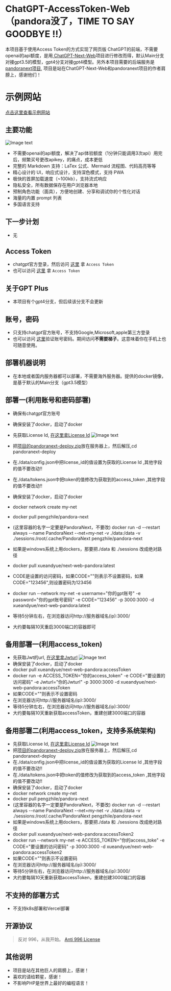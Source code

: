 # ChatGPT-AccessToken-Web （pandora没了，TIME TO SAY GOODBYE !!）
本项目基于使用Access Token的方式实现了网页版 ChatGPT的前端，不需要openai的api额度，是用<a href="https://github.com/Yidadaa/ChatGPT-Next-Web" target="_blank" title="ChatGPT-Next-Web">
ChatGPT-Next-Web</a>项目进行修改而得，默认Main分支对接gpt3.5的模型，gpt4分支对接gpt4模型。另外本项目需要的后端服务是<a href="https://github.com/pandora-next/deploy" target="_blank" title="pandoranext项目">
pandoranext项目</a>,
项目是站在ChatGPT-Next-Web和pandoranext项目的作者肩膀上，感谢他们！
# 示例网站
<a href="http://8.134.200.247:3000/" target="_blank" title="示例网站">点击这里查看示例网站</a>


## 主要功能
![Image text](https://github.com/xueandyue/ChatGPT-3.5-AccessToken-Web/blob/main/doc/images/index.jpg)
- 不需要openai的api额度，解决了api体验额度（1分钟只能调用3次api）用完后，频繁买号更改apikey，的痛点，成本更低
- 完整的 Markdown 支持：LaTex 公式、Mermaid 流程图、代码高亮等等
- 精心设计的 UI，响应式设计，支持深色模式，支持 PWA
- 极快的首屏加载速度（~100kb），支持流式响应
- 隐私安全，所有数据保存在用户浏览器本地
- 预制角色功能（面具），方便地创建、分享和调试你的个性化对话
- 海量的内置 prompt 列表
- 多国语言支持



## 下一步计划
* 无

## Access Token

* chatgpt官方登录，然后访问 [这里](http://chat.openai.com/api/auth/session) 拿 `Access Token`
* 也可以访问 [这里](http://ai-20230626.fakeopen.com/auth) 拿 `Access Token`

## 关于GPT Plus
* 本项目有个gpt4分支，但后续该分支不会更新

## 账号，密码

* 只支持chatgpt官方账号，不支持Google,Microsoft,apple第三方登录
* 也可以访问 [这里](https://ai-20230626.fakeopen.com/auth1)验证账号密码。期间访问**不需要梯子**。这意味着你在手机上也可随意使用。



## 部署机器说明
* 在本地或者国内服务器都可以部署，不需要海外服务器。提供的docker镜像，是基于默认的Main分支（gpt3.5模型）


## 部署一(利用账号和密码部署)
* 确保有chatgpt官方账号
* 确保安装了docker，启动了docker

* 先获取License Id, [在这里拿License Id](https://dash.pandoranext.com/) 
  ![Image text](https://github.com/xueandyue/ChatGPT-3.5-AccessToken-Web/blob/main/doc/images/20231229.png)
* 把[项目的pandoranext-deploy.zip](https://github.com/xueandyue/ChatGPT-AccessToken-Web/blob/main/pandoranext-deploy.zip)放在服务器上，然后解压,cd pandoranext-deploy
* 在./data/config.json中把license_id的值设置为获取的License Id ,其他字段的值不要改动!!
* 在./data/tokens.json中把token的值修改为获取到的access_token ,其他字段的值不要改动!!
* 确保安装了docker，启动了docker
* docker network create my-net
* docker pull pengzhile/pandora-next
* (这里容器的名字一定要是PandoraNext，不要改) docker run -d --restart always --name PandoraNext --net=my-net  -v ./data:/data -v ./sessions:/root/.cache/PandoraNext pengzhile/pandora-next
* 如果是windows系统上用dockers，那要把./data 和 ./sessions 改成绝对路径


* docker pull xueandyue/next-web-pandora:latest
* CODE是设置的访问密码，如果CODE=""则表示不设置密码，如果CODE="123456",则设置密码为123456
* docker run --network my-net -e username="你的gpt账号" -e password="你的gpt账号密码" -e CODE="123456" -p 3000:3000 -d xueandyue/next-web-pandora:latest
* 等待5分钟左右，在浏览器访问http://服务器域名(ip):3000/
* 大约要每隔10天重启3000端口的容器即可
  
## 备用部署一(利用access_token)

* 先获取Jwt的url, [在这里拿Jwturl](https://dash.pandoranext.com/)
  ![Image text](https://github.com/xueandyue/ChatGPT-3.5-AccessToken-Web/blob/main/doc/images/20231127090820.png)
* 确保安装了docker，启动了docker
* docker pull xueandyue/next-web-pandora:accessToken
* docker run -e ACCESS_TOKEN="你的access_token" -e CODE="要设置的访问密码" -e Jwturl="你的Jwturl" -p 3000:3000 -d xueandyue/next-web-pandora:accessToken
* 如果CODE=""则表示不设置密码
* 在浏览器访问http://服务器域名(ip):3000/
* 等待5分钟左右，在浏览器访问http://服务器域名(ip):3000/
* 大约要每隔10天重新获取accessToken，重建创建3000端口的容器


## 备用部署二(利用access_token，支持多系统架构)

* 先获取License Id, [在这里拿License Id](https://dash.pandoranext.com/) 
  ![Image text](https://github.com/xueandyue/ChatGPT-3.5-AccessToken-Web/blob/main/doc/images/20231229.png)
* 把[项目的pandoranext-deploy.zip](https://github.com/xueandyue/ChatGPT-AccessToken-Web/blob/main/pandoranext-deploy.zip)放在服务器上，然后解压,cd pandoranext-deploy
* 在./data/config.json中把license_id的值设置为获取的License Id ,其他字段的值不要改动!!
* 在./data/tokens.json中把token的值修改为获取到的access_token ,其他字段的值不要改动!!
* 确保安装了docker，启动了docker
* docker network create my-net
* docker pull pengzhile/pandora-next
* (这里容器的名字一定要是PandoraNext，不要改) docker run -d --restart always --name PandoraNext --net=my-net  -v ./data:/data -v ./sessions:/root/.cache/PandoraNext pengzhile/pandora-next
* 如果是windows系统上用dockers，那要把./data 和 ./sessions 改成绝对路径
* docker pull xueandyue/next-web-pandora:accessToken2
* docker run --network my-net -e ACCESS_TOKEN="你的access_toke" -e CODE="要设置的访问密码" -p 3000:3000 -d xueandyue/next-web-pandora:accessToken2
* 如果CODE=""则表示不设置密码
* 在浏览器访问http://服务器域名(ip):3000/
* 等待5分钟左右，在浏览器访问http://服务器域名(ip):3000/
* 大约要每隔10天重新获取accessToken，重建创建3000端口的容器


## 不支持的部署方式
* 不支持k8s部署和Vercel部署



## 开源协议

> 反对 996，从我开始。
[Anti 996 License](https://github.com/kattgu7/Anti-996-License/blob/master/LICENSE_CN_EN)


## 其他说明


* 项目是站在其他巨人的肩膀上，感谢！
* 喜欢的请给颗星，感谢！
* 不影响PHP是世界上最好的编程语言！
